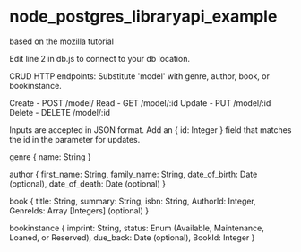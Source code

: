 # node_postgres_libraryapi_example
based on the mozilla tutorial

Edit line 2 in db.js to connect to your db location.

CRUD HTTP endpoints:
Substitute 'model' with genre, author, book, or bookinstance. 

Create - POST /model/
Read - GET /model/:id
Update - PUT /model/:id
Delete - DELETE /model/:id

Inputs are accepted in JSON format.  Add an { id: Integer } field that matches the id in the parameter for updates.

genre
{
  name: String
}

author
{
  first_name: String,
  family_name: String,
  date_of_birth: Date (optional),
  date_of_death: Date (optional)
}

book
{
  title: String,
  summary: String,
  isbn: String,
  AuthorId: Integer,
  GenreIds: Array [Integers] (optional)
}

bookinstance
{
  imprint: String,
  status: Enum (Available, Maintenance, Loaned, or Reserved),
  due_back: Date (optional),
  BookId: Integer
}
